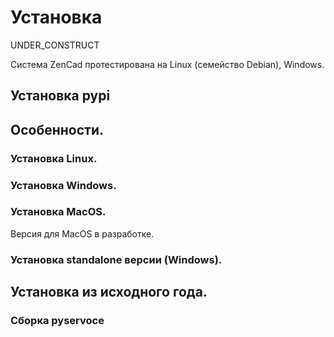 # Установка

UNDER_CONSTRUCT

Система ZenCad протестирована на Linux (семейство Debian), Windows.

## Установка pypi

## Особенности.

### Установка Linux.

### Установка Windows.

### Установка MacOS.
Версия для MacOS в разработке.

### Установка standalone версии (Windows).

## Установка из исходного года.

### Сборка pyservoce
